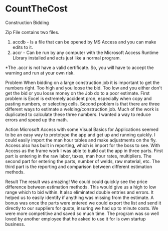 # CountTheCost
 Construction Bidding 
 
Zip File contains two files. 
1. accdb - Is a file that can be opened by MS Access and you can make edits to it.
2. accr - Can be run by any computer with the Microsoft Access Runtime Library installed and acts just like a normal program. 

*The .accr is not have a valid certificate. So, you will have to accept the warning and run at your own risk.

Problem
When bidding on a large construction job it is important to get the numbers right. 
Too high and you loose the bid. Too low and you either don't get the bid or you loose money on the Job do to a poor estimate. 
First problem is Excel is extremely accident pron, especially when copy and pasting numbers, or selecting cells. 
Second problem is that there are three different ways to estimate a welding/construction job. 
Much of the work is duplicated to calculate these three numbers. 
I wanted a way to reduce errors and speed up the math.

Action
Microsoft Access with some Visual Basics for Applications seemed to be an easy way to prototype the app and get up and running quickly. 
I could easily import the man hour tables and make adjustments on the fly. Access also has built in reporting, which is import for the boss to see. 
With Access as the frame work I was able to build out the app in three parts. First part is entering in the raw labor, taxes, man hour rates, multipliers. 
The second part for entering the parts, number of welds, raw material, etc. The third part is the reporting and comparison between different estimation methods.

Result
The result was amazing! We could could quickly see the price difference between estimation methods. This would give us a high to low range which to bid within. 
It also eliminated double entries and errors. It helped us to easily identify if anything was missing from the estimate. 
A bonus was once the parts were entered we could export the list and send it directly to our suppliers for quote, insuring we had up to minute costs. 
We were more competitive and saved so much time. The program was so well loved by another employee that he asked to use it for is own startup business.